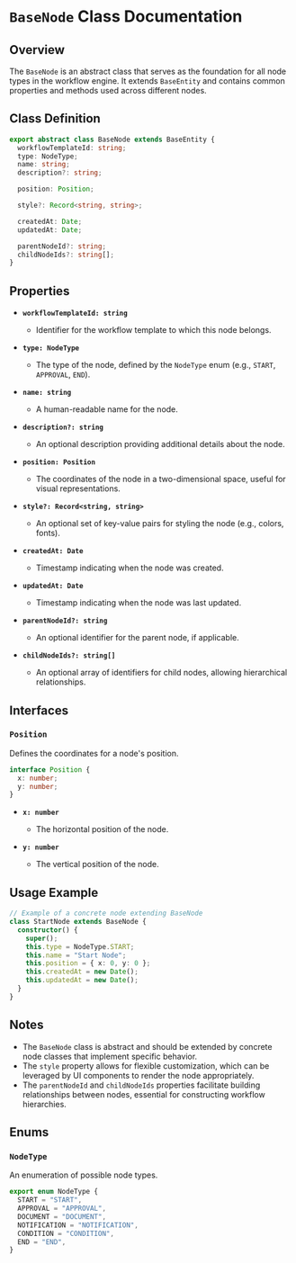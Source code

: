 # `BaseNode` Class Documentation

## Overview

The `BaseNode` is an abstract class that serves as the foundation for all node types in the workflow engine. It extends `BaseEntity` and contains common properties and methods used across different nodes.

## Class Definition

```typescript
export abstract class BaseNode extends BaseEntity {
  workflowTemplateId: string;
  type: NodeType;
  name: string;
  description?: string;

  position: Position;

  style?: Record<string, string>;

  createdAt: Date;
  updatedAt: Date;

  parentNodeId?: string;
  childNodeIds?: string[];
}
```

## Properties

- **`workflowTemplateId: string`**
  - Identifier for the workflow template to which this node belongs.

- **`type: NodeType`**
  - The type of the node, defined by the `NodeType` enum (e.g., `START`, `APPROVAL`, `END`).

- **`name: string`**
  - A human-readable name for the node.

- **`description?: string`**
  - An optional description providing additional details about the node.

- **`position: Position`**
  - The coordinates of the node in a two-dimensional space, useful for visual representations.

- **`style?: Record<string, string>`**
  - An optional set of key-value pairs for styling the node (e.g., colors, fonts).

- **`createdAt: Date`**
  - Timestamp indicating when the node was created.

- **`updatedAt: Date`**
  - Timestamp indicating when the node was last updated.

- **`parentNodeId?: string`**
  - An optional identifier for the parent node, if applicable.

- **`childNodeIds?: string[]`**
  - An optional array of identifiers for child nodes, allowing hierarchical relationships.

## Interfaces

### `Position`

Defines the coordinates for a node's position.

```typescript
interface Position {
  x: number;
  y: number;
}
```

- **`x: number`**
  - The horizontal position of the node.

- **`y: number`**
  - The vertical position of the node.

## Usage Example

```typescript
// Example of a concrete node extending BaseNode
class StartNode extends BaseNode {
  constructor() {
    super();
    this.type = NodeType.START;
    this.name = "Start Node";
    this.position = { x: 0, y: 0 };
    this.createdAt = new Date();
    this.updatedAt = new Date();
  }
}
```

## Notes

- The `BaseNode` class is abstract and should be extended by concrete node classes that implement specific behavior.
- The `style` property allows for flexible customization, which can be leveraged by UI components to render the node appropriately.
- The `parentNodeId` and `childNodeIds` properties facilitate building relationships between nodes, essential for constructing workflow hierarchies.

## Enums

### `NodeType`

An enumeration of possible node types.

```typescript
export enum NodeType {
  START = "START",
  APPROVAL = "APPROVAL",
  DOCUMENT = "DOCUMENT",
  NOTIFICATION = "NOTIFICATION",
  CONDITION = "CONDITION",
  END = "END",
}
```

